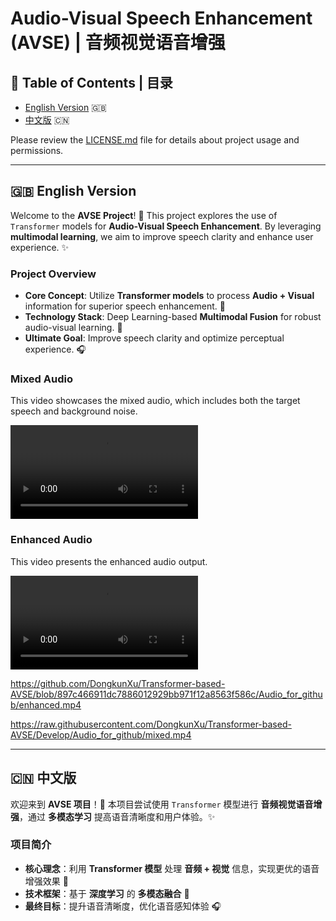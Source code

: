 # Audio-Visual Speech Enhancement (AVSE) | 音频视觉语音增强

## 📌 Table of Contents | 目录
- [English Version](#-english-version) 🇬🇧
- [中文版](#-中文版) 🇨🇳

Please review the [LICENSE.md](LICENSE.md) file for details about project usage and permissions.

---

## 🇬🇧 English Version

Welcome to the **AVSE Project**! 🚀 This project explores the use of `Transformer` models for **Audio-Visual Speech Enhancement**. By leveraging **multimodal learning**, we aim to improve speech clarity and enhance user experience. ✨

### Project Overview
- **Core Concept**: Utilize **Transformer models** to process **Audio + Visual** information for superior speech enhancement. 🎯
- **Technology Stack**: Deep Learning-based **Multimodal Fusion** for robust audio-visual learning. 🧠
- **Ultimate Goal**: Improve speech clarity and optimize perceptual experience. 🎧

### Mixed Audio
This video showcases the mixed audio, which includes both the target speech and background noise.

![Mixed Audio](Audio_for_github/mixed.mp4)

### Enhanced Audio
This video presents the enhanced audio output.

![Enhanced Audio](https://github.com/DongkunXu/Transformer-based-AVSE/blob/Develop/Audio_for_github/enhanced.mp4)

https://github.com/DongkunXu/Transformer-based-AVSE/blob/897c466911dc7886012929bb971f12a8563f586c/Audio_for_github/enhanced.mp4

https://raw.githubusercontent.com/DongkunXu/Transformer-based-AVSE/Develop/Audio_for_github/mixed.mp4

---

## 🇨🇳 中文版

欢迎来到 **AVSE 项目**！🚀 本项目尝试使用 `Transformer` 模型进行 **音频视觉语音增强**，通过 **多模态学习** 提高语音清晰度和用户体验。✨

### 项目简介
- **核心理念**：利用 **Transformer 模型** 处理 **音频 + 视觉** 信息，实现更优的语音增强效果 🎯
- **技术框架**：基于 **深度学习** 的 **多模态融合** 🧠
- **最终目标**：提升语音清晰度，优化语音感知体验 🎧

